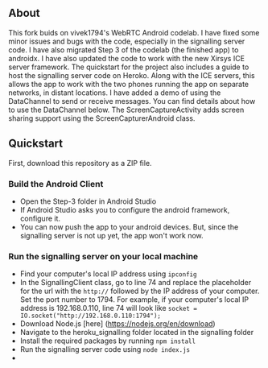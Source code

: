 ## About
This fork buids on vivek1794's WebRTC Android codelab. I have fixed some minor issues and bugs with the code, especially in the signalling server code. I have also migrated Step 3 of the codelab (the finished app) to androidx. I have also updated the code to work with the new Xirsys ICE server framework. The quickstart for the project also includes a guide to host the signalling server code on Heroko. Along with the ICE servers, this allows the app to work with the two phones running the app on separate networks, in distant locations. I have added a demo of using the DataChannel to send or receive messages. You can find details about how to use the DataChannel below. The ScreenCaptureActivity adds screen sharing support using the ScreenCapturerAndroid class.



## Quickstart
First, download this repository as a ZIP file.
### Build the Android Client

* Open the Step-3 folder in Android Studio
* If Android Studio asks you to configure the android framework, configure it.
* You can now push the app to your android devices. But, since the signalling server is not up yet, the app won't work now.
### Run the signalling server on your local machine
- Find your computer's local IP address using `ipconfig`
- In the SignallingClient class, go to line 74 and replace the placeholder for the url with the `http://` followed by the IP address of your computer. Set the port number to 1794. For example, if your computer's local IP address is 192.168.0.110, line 74 will look like
`socket = IO.socket("http://192.168.0.110:1794");`
- Download Node.js [here] (https://nodejs.org/en/download)
- Navigate to the heroku_signalling folder located in the signalling folder
- Install the required packages by running `npm install`
- Run the signalling server code using `node index.js`
- 
 

 
